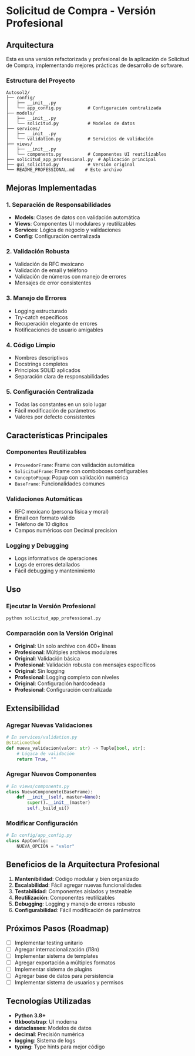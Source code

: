 # Solicitud de Compra - Versión Profesional

## Arquitectura

Esta es una versión refactorizada y profesional de la aplicación de Solicitud de Compra, implementando mejores prácticas de desarrollo de software.

### Estructura del Proyecto

```
Autosol2/
├── config/
│   ├── __init__.py
│   └── app_config.py          # Configuración centralizada
├── models/
│   ├── __init__.py
│   └── solicitud.py           # Modelos de datos
├── services/
│   ├── __init__.py
│   └── validation.py          # Servicios de validación
├── views/
│   ├── __init__.py
│   └── components.py          # Componentes UI reutilizables
├── solicitud_app_professional.py  # Aplicación principal
├── gui_solicitud.py           # Versión original
└── README_PROFESSIONAL.md    # Este archivo
```

## Mejoras Implementadas

### 1. Separación de Responsabilidades
- **Models**: Clases de datos con validación automática
- **Views**: Componentes UI modulares y reutilizables
- **Services**: Lógica de negocio y validaciones
- **Config**: Configuración centralizada

### 2. Validación Robusta
- Validación de RFC mexicano
- Validación de email y teléfono
- Validación de números con manejo de errores
- Mensajes de error consistentes

### 3. Manejo de Errores
- Logging estructurado
- Try-catch específicos
- Recuperación elegante de errores
- Notificaciones de usuario amigables

### 4. Código Limpio
- Nombres descriptivos
- Docstrings completos
- Principios SOLID aplicados
- Separación clara de responsabilidades

### 5. Configuración Centralizada
- Todas las constantes en un solo lugar
- Fácil modificación de parámetros
- Valores por defecto consistentes

## Características Principales

### Componentes Reutilizables
- `ProveedorFrame`: Frame con validación automática
- `SolicitudFrame`: Frame con comboboxes configurables
- `ConceptoPopup`: Popup con validación numérica
- `BaseFrame`: Funcionalidades comunes

### Validaciones Automáticas
- RFC mexicano (persona física y moral)
- Email con formato válido
- Teléfono de 10 dígitos
- Campos numéricos con Decimal precision

### Logging y Debugging
- Logs informativos de operaciones
- Logs de errores detallados
- Fácil debugging y mantenimiento

## Uso

### Ejecutar la Versión Profesional
```python
python solicitud_app_professional.py
```

### Comparación con la Versión Original
- **Original**: Un solo archivo con 400+ líneas
- **Profesional**: Múltiples archivos modulares
- **Original**: Validación básica
- **Profesional**: Validación robusta con mensajes específicos
- **Original**: Sin logging
- **Profesional**: Logging completo con niveles
- **Original**: Configuración hardcodeada
- **Profesional**: Configuración centralizada

## Extensibilidad

### Agregar Nuevas Validaciones
```python
# En services/validation.py
@staticmethod
def nueva_validacion(valor: str) -> Tuple[bool, str]:
    # Lógica de validación
    return True, ""
```

### Agregar Nuevos Componentes
```python
# En views/components.py
class NuevoComponente(BaseFrame):
    def __init__(self, master=None):
        super().__init__(master)
        self._build_ui()
```

### Modificar Configuración
```python
# En config/app_config.py
class AppConfig:
    NUEVA_OPCION = "valor"
```

## Beneficios de la Arquitectura Profesional

1. **Mantenibilidad**: Código modular y bien organizado
2. **Escalabilidad**: Fácil agregar nuevas funcionalidades
3. **Testabilidad**: Componentes aislados y testeable
4. **Reutilización**: Componentes reutilizables
5. **Debugging**: Logging y manejo de errores robusto
6. **Configurabilidad**: Fácil modificación de parámetros

## Próximos Pasos (Roadmap)

- [ ] Implementar testing unitario
- [ ] Agregar internacionalización (i18n)
- [ ] Implementar sistema de templates
- [ ] Agregar exportación a múltiples formatos
- [ ] Implementar sistema de plugins
- [ ] Agregar base de datos para persistencia
- [ ] Implementar sistema de usuarios y permisos

## Tecnologías Utilizadas

- **Python 3.8+**
- **ttkbootstrap**: UI moderna
- **dataclasses**: Modelos de datos
- **decimal**: Precisión numérica
- **logging**: Sistema de logs
- **typing**: Type hints para mejor código
